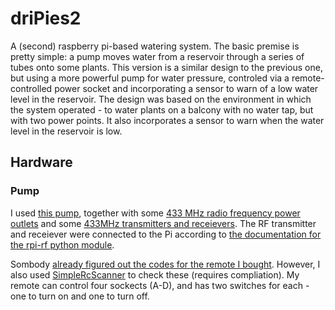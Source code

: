 # driPies2
A (second) raspberry pi-based watering system. The basic premise is pretty simple: a pump moves water from a reservoir through a series of tubes onto some plants.  This version is a similar design to the previous one, but using a more powerful pump for water pressure, controled via a remote-controlled power socket and incorporating a sensor to warn of a low water level in the reservoir.  The design was based on the environment in which the system operated - to water plants on a balcony with no water tap, but with two power points.  It also incorporates a sensor to warn when the water level in the reservoir is low.

## Hardware

### Pump
I used [this pump](https://www.bunnings.com.au/aquapro-ap550-water-feature-pump_p2810111), together with some [433 MHz radio frequency power outlets](https://www.bunnings.com.au/arlec-remote-controlled-power-outlet-twin-pack_p0095172) and some [433MHz transmitters and receievers](https://www.ebay.com/itm/1X-New-433Mhz-RF-Transmitter-Module-And-Receiver-Link-Kit-For-Arduino-ARM-MCU-WL/182549538034?hash=item2a80cce4f2:g:CFcAAOSw8hxbRvGm).  The RF transmitter and receiever were connected to the Pi according to [the documentation for the rpi-rf python module](https://pypi.org/project/rpi-rf/).  

Sombody [already figured out the codes for the remote I bought](https://github.com/sui77/rc-switch/wiki/Description-of-socket-protocols-from-different-brands-and-models).  However, I also used [SimpleRcScanner](https://github.com/sui77/SimpleRcScanner) to check these \(requires compliation\).  My remote can control four sockects (A-D), and has two switches for each - one to turn on and one to turn off.  


